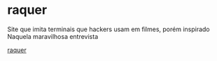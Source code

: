 # raquer
Site que imita terminais que hackers usam em filmes, porém inspirado Naquela maravilhosa entrevista

[raquer](https://ricamartins.github.io/raquer/)
